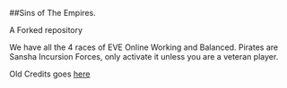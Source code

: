 ##Sins of The Empires.

A Forked repository

We have all the 4 races of EVE Online Working and Balanced.
Pirates are Sansha Incursion Forces, only activate it unless you are a veteran player.

Old Credits goes [here](https://github.com/HAN-105/SOTE-Mods/blob/master/Old%20Credits.txt)
